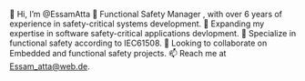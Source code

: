 👋 Hi, I’m @EssamAtta
👀 Functional Safety Manager , with over 6 years of experience in safety-critical systems development.
🌱 Expanding  my expertise in software safety-critical applications devlopment.
💼 Specialize in functional safety according to IEC61508.
💞 Looking to collaborate on Embedded and functional safety projects.
📫 Reach me at Essam_atta@web.de.

<!---
EssamAtta/EssamAtta is a ✨ special ✨ repository because its `README.md` (this file) appears on your GitHub profile.
You can click the Preview link to take a look at your changes.
--->

